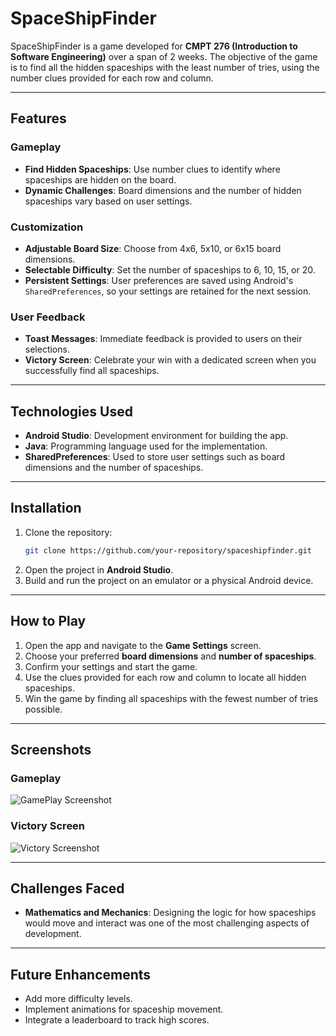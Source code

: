 # SpaceShipFinder

SpaceShipFinder is a game developed for **CMPT 276 (Introduction to Software Engineering)** over a span of 2 weeks. The objective of the game is to find all the hidden spaceships with the least number of tries, using the number clues provided for each row and column.

---

## Features

### Gameplay
- **Find Hidden Spaceships**: Use number clues to identify where spaceships are hidden on the board.
- **Dynamic Challenges**: Board dimensions and the number of hidden spaceships vary based on user settings.

### Customization
- **Adjustable Board Size**: Choose from 4x6, 5x10, or 6x15 board dimensions.
- **Selectable Difficulty**: Set the number of spaceships to 6, 10, 15, or 20.
- **Persistent Settings**: User preferences are saved using Android's `SharedPreferences`, so your settings are retained for the next session.

### User Feedback
- **Toast Messages**: Immediate feedback is provided to users on their selections.
- **Victory Screen**: Celebrate your win with a dedicated screen when you successfully find all spaceships.

---

## Technologies Used
- **Android Studio**: Development environment for building the app.
- **Java**: Programming language used for the implementation.
- **SharedPreferences**: Used to store user settings such as board dimensions and the number of spaceships.

---

## Installation
1. Clone the repository:
   ```bash
   git clone https://github.com/your-repository/spaceshipfinder.git
   ```
2. Open the project in **Android Studio**.
3. Build and run the project on an emulator or a physical Android device.

---

## How to Play
1. Open the app and navigate to the **Game Settings** screen.
2. Choose your preferred **board dimensions** and **number of spaceships**.
3. Confirm your settings and start the game.
4. Use the clues provided for each row and column to locate all hidden spaceships.
5. Win the game by finding all spaceships with the fewest number of tries possible.

---

## Screenshots

### Gameplay
![GamePlay Screenshot](https://github.com/user-attachments/assets/58eefa60-0a20-46d0-a21c-58f0f4f60b5b)


### Victory Screen
![Victory Screenshot](https://github.com/user-attachments/assets/bae9ae8e-e2b1-4a31-99c9-f0e517d391cb)


---

## Challenges Faced
- **Mathematics and Mechanics**: Designing the logic for how spaceships would move and interact was one of the most challenging aspects of development.

---

## Future Enhancements
- Add more difficulty levels.
- Implement animations for spaceship movement.
- Integrate a leaderboard to track high scores.


